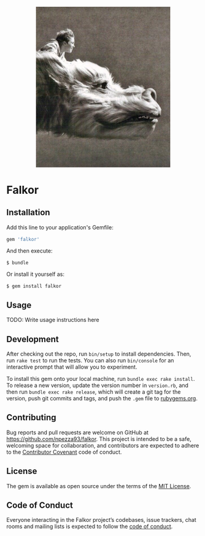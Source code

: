 <p align="center">
  <a href="https://github.com/npezza93/falkor">
    <img src="./.github/logo.jpg" width="350">
  </a>
</p>


# Falkor

## Installation

Add this line to your application's Gemfile:

```ruby
gem 'falkor'
```

And then execute:

    $ bundle

Or install it yourself as:

    $ gem install falkor

## Usage

TODO: Write usage instructions here

## Development

After checking out the repo, run `bin/setup` to install dependencies. Then, run `rake test` to run the tests. You can also run `bin/console` for an interactive prompt that will allow you to experiment.

To install this gem onto your local machine, run `bundle exec rake install`. To release a new version, update the version number in `version.rb`, and then run `bundle exec rake release`, which will create a git tag for the version, push git commits and tags, and push the `.gem` file to [rubygems.org](https://rubygems.org).

## Contributing

Bug reports and pull requests are welcome on GitHub at https://github.com/npezza93/falkor. This project is intended to be a safe, welcoming space for collaboration, and contributors are expected to adhere to the [Contributor Covenant](http://contributor-covenant.org) code of conduct.

## License

The gem is available as open source under the terms of the [MIT License](https://opensource.org/licenses/MIT).

## Code of Conduct

Everyone interacting in the Falkor project’s codebases, issue trackers, chat rooms and mailing lists is expected to follow the [code of conduct](https://github.com/npezza93/falkor/blob/master/CODE_OF_CONDUCT.md).
